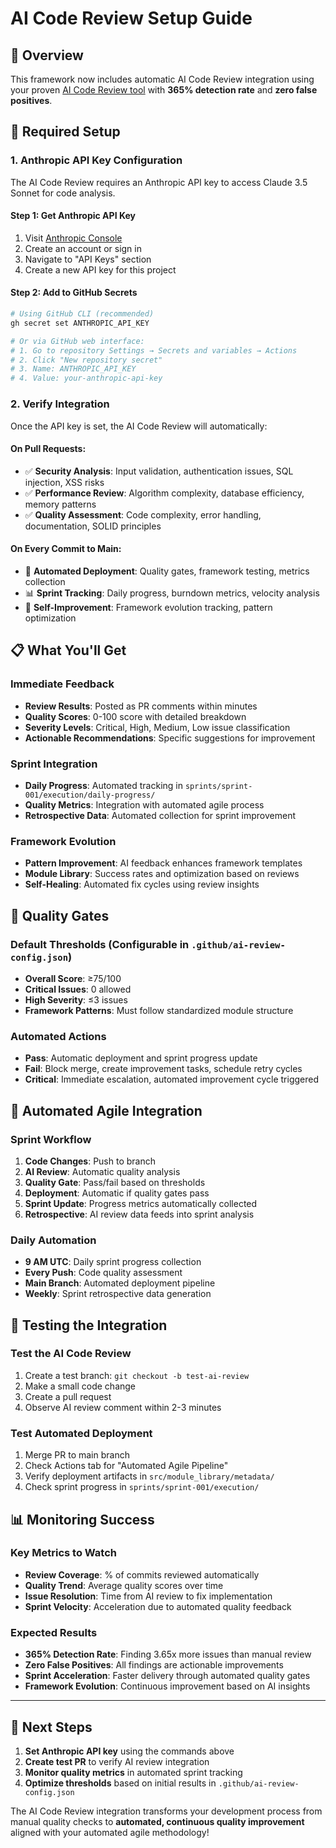 # AI Code Review Setup Guide

## 🎯 Overview

This framework now includes automatic AI Code Review integration using your proven [AI Code Review tool](https://github.com/Jita81/CODEREVIEW) with **365% detection rate** and **zero false positives**.

## 🔧 Required Setup

### 1. Anthropic API Key Configuration

The AI Code Review requires an Anthropic API key to access Claude 3.5 Sonnet for code analysis.

#### Step 1: Get Anthropic API Key
1. Visit [Anthropic Console](https://console.anthropic.com/)
2. Create an account or sign in
3. Navigate to "API Keys" section
4. Create a new API key for this project

#### Step 2: Add to GitHub Secrets
```bash
# Using GitHub CLI (recommended)
gh secret set ANTHROPIC_API_KEY

# Or via GitHub web interface:
# 1. Go to repository Settings → Secrets and variables → Actions
# 2. Click "New repository secret"
# 3. Name: ANTHROPIC_API_KEY
# 4. Value: your-anthropic-api-key
```

### 2. Verify Integration

Once the API key is set, the AI Code Review will automatically:

#### On Pull Requests:
- ✅ **Security Analysis**: Input validation, authentication issues, SQL injection, XSS risks
- ✅ **Performance Review**: Algorithm complexity, database efficiency, memory patterns
- ✅ **Quality Assessment**: Code complexity, error handling, documentation, SOLID principles

#### On Every Commit to Main:
- 🚀 **Automated Deployment**: Quality gates, framework testing, metrics collection
- 📊 **Sprint Tracking**: Daily progress, burndown metrics, velocity analysis
- 🔄 **Self-Improvement**: Framework evolution tracking, pattern optimization

## 📋 What You'll Get

### Immediate Feedback
- **Review Results**: Posted as PR comments within minutes
- **Quality Scores**: 0-100 score with detailed breakdown
- **Severity Levels**: Critical, High, Medium, Low issue classification
- **Actionable Recommendations**: Specific suggestions for improvement

### Sprint Integration
- **Daily Progress**: Automated tracking in `sprints/sprint-001/execution/daily-progress/`
- **Quality Metrics**: Integration with automated agile process
- **Retrospective Data**: Automated collection for sprint improvement

### Framework Evolution
- **Pattern Improvement**: AI feedback enhances framework templates
- **Module Library**: Success rates and optimization based on reviews
- **Self-Healing**: Automated fix cycles using review insights

## 🎯 Quality Gates

### Default Thresholds (Configurable in `.github/ai-review-config.json`)
- **Overall Score**: ≥75/100
- **Critical Issues**: 0 allowed
- **High Severity**: ≤3 issues
- **Framework Patterns**: Must follow standardized module structure

### Automated Actions
- **Pass**: Automatic deployment and sprint progress update
- **Fail**: Block merge, create improvement tasks, schedule retry cycles
- **Critical**: Immediate escalation, automated improvement cycle triggered

## 🔄 Automated Agile Integration

### Sprint Workflow
1. **Code Changes**: Push to branch
2. **AI Review**: Automatic quality analysis
3. **Quality Gate**: Pass/fail based on thresholds
4. **Deployment**: Automatic if quality gates pass
5. **Sprint Update**: Progress metrics automatically collected
6. **Retrospective**: AI review data feeds into sprint analysis

### Daily Automation
- **9 AM UTC**: Daily sprint progress collection
- **Every Push**: Code quality assessment
- **Main Branch**: Automated deployment pipeline
- **Weekly**: Sprint retrospective data generation

## 🚀 Testing the Integration

### Test the AI Code Review
1. Create a test branch: `git checkout -b test-ai-review`
2. Make a small code change
3. Create a pull request
4. Observe AI review comment within 2-3 minutes

### Test Automated Deployment
1. Merge PR to main branch
2. Check Actions tab for "Automated Agile Pipeline"
3. Verify deployment artifacts in `src/module_library/metadata/`
4. Check sprint progress in `sprints/sprint-001/execution/`

## 📊 Monitoring Success

### Key Metrics to Watch
- **Review Coverage**: % of commits reviewed automatically
- **Quality Trend**: Average quality scores over time
- **Issue Resolution**: Time from AI review to fix implementation
- **Sprint Velocity**: Acceleration due to automated quality feedback

### Expected Results
- **365% Detection Rate**: Finding 3.65x more issues than manual review
- **Zero False Positives**: All findings are actionable improvements
- **Sprint Acceleration**: Faster delivery through automated quality gates
- **Framework Evolution**: Continuous improvement based on AI insights

---

## 🔄 Next Steps

1. **Set Anthropic API key** using the commands above
2. **Create test PR** to verify AI review integration
3. **Monitor quality metrics** in automated sprint tracking
4. **Optimize thresholds** based on initial results in `.github/ai-review-config.json`

The AI Code Review integration transforms your development process from manual quality checks to **automated, continuous quality improvement** aligned with your automated agile methodology!
